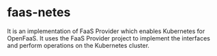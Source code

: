 # faas-netes

It is an implementation of FaaS Provider which enables Kubernetes for OpenFaaS. It uses the FaaS Provider project to implement the interfaces and perform operations on the Kubernetes cluster.